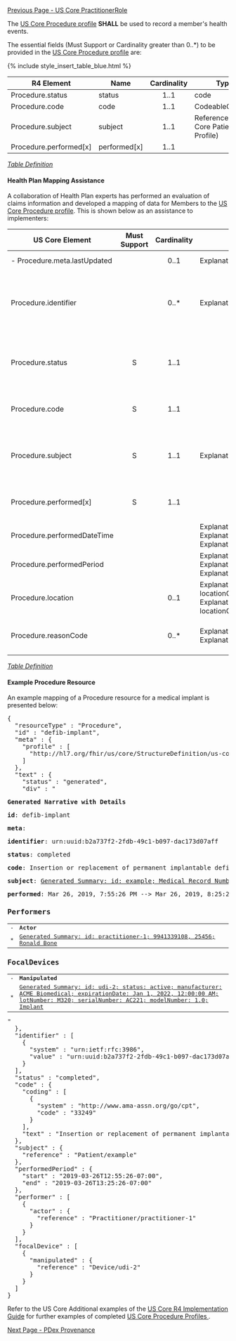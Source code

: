 <!-- USCoreProcedure.md {% comment %}
*****************************************************************************************
*                            WARNING: DO NOT EDIT THIS FILE                             *
*                                                                                       *
* This file is generated by SUSHI. Any edits you make to this file will be overwritten. *
*                                                                                       *
* To change the contents of this file, edit the original source file at:                *
* ig-data/input/pagecontent/USCoreProcedure.md                                          *
*****************************************************************************************
{% endcomment %} -->
[Previous Page - US Core PractitionerRole](USCorePractitionerRole.html)

The  [US Core Procedure profile](http://hl7.org/fhir/us/core/StructureDefinition-us-core-procedure.html) **SHALL** be used to record a member's health events.

The essential fields (Must Support or Cardinality greater than 0..*) to be provided in the [US Core Procedure profile](http://hl7.org/fhir/us/core/StructureDefinition-us-core-procedure.html) are:

{% include style_insert_table_blue.html %}

| R4 Element                         | Name          | Cardinality | Type                                                                                              |
|------------------------------------|---------------|:-----------:|---------------------------------------------------------------------------------------------------|
|  Procedure.status                  |  status       |     1..1    | code                                                                                              |
|  Procedure.code                    |  code         |     1..1    | CodeableConcept                                                                                   |
|  Procedure.subject                 |  subject      |     1..1    | Reference(US Core Patient Profile)                                                                |
|  Procedure.performed[x]            |  performed[x] |     1..1    |                                                                                                   |


<i>[Table Definition](index.html#mapping-adjudicated-claims-and-encounter-information-to-clinical-resources)</i>

#### Health Plan Mapping Assistance
A collaboration of Health Plan experts has performed an evaluation of claims information and developed a mapping of data for Members to the [US Core Procedure profile](http://hl7.org/fhir/us/core/StructureDefinition-us-core-procedure.html). This is shown below as an assistance to implementers:

| US Core Element                | Must Support | Cardinality | CARIN-BB Element                                                                                                                        | CPCDS Element Mapping or Implementer Note                                                                                                                              |
|--------------------------------|:------------:|:-----------:|-----------------------------------------------------------------------------------------------------------------------------------------|------------------------------------------------------------------------------------------------------------------------------------------------------------------------|
|  -  Procedure.meta.lastUpdated |              |     0..1    | ExplanationOfBenefit.meta.lastUpdated                                                                                                   | [{"163":"EOB Last Updated Date"}]                                                                                                                                      |
|  Procedure.identifier          |              |     0..*    | ExplanationOfBenefit.identifier                                                                                                         | [{"35":"Payer claim unique identifier"}]. Note: Assign Payer System URI for Unique Claim Id in Procedure.identifier.system. Set Claim Id in Procedure.identifier.value |
|  Procedure.status              |       S      |     1..1    |                                                                                                                                         | . Note: Note: EOB Status 0f [active \| cancelled \| draft \| entered-in-error] = [completed\|not-done\|unknown\|entered-in-error]                                      |
|  Procedure.code                |       S      |     1..1    |                                                                                                                                         | [{"24, 26, 146":"ICD Procedure Code"}, {"40":"Procedure Code - CPT / HCPCS"}                                                                                           |
|  Procedure.subject             |       S      |     1..1    | ExplanationOfBenefit.patient                                                                                                            | [{"Ref (1), Ref (109)":"Member id, Patient account number"}, {"Ref (191)":"Unique Member ID"}, {"Ref (110)":"Medical record number"}                                   |
|  Procedure.performed[x]        |       S      |     1..1    |                                                                                                                                         | . Note: Enter Procedure.performedPeriod or Procedure.performedDateTime (next field below)                                                                              |
|  Procedure.performedDateTime   |              |             | ExplanationOfBenefit.procedure.date, ExplanationOfBenefit.item.serviced.servicedPeriod, ExplanationOfBenefit.item.serviced.servicedDate | [{"25, 27":"Procedure date"}, {"90, 119":"Service from date,  Service to date"}                                                                                        |
|  Procedure.performedPeriod     |              |             | ExplanationOfBenefit.procedure.date, ExplanationOfBenefit.item.serviced.servicedPeriod, ExplanationOfBenefit.item.serviced.servicedDate | [{"25, 27":"Procedure date"}, {"90, 119":"Service from date,  Service to date"}                                                                                        |
|  Procedure.location            |              |     0..1    | ExplanationOfBenefit.item.location. locationCodeableConcept, ExplanationOfBenefit.item.supportingInfo.location. locationCodeableConcept | [{"46":"Place of service code"}, {"97, 170, 176":"Service Facility NPI (if available), Name, Address"}]                                                                |
|  Procedure.reasonCode          |              |     0..*    | ExplanationOfBenefit.procedure.procedure, ExplanationOfBenefit.item.productOrService                                                    | [{"24, 26, 146":"ICD Procedure Code"}, {"40":"Procedure Code - CPT / HCPCS"}                                                                                           |

<i>[Table Definition](index.html#mapping-adjudicated-claims-and-encounter-information-to-clinical-resources)</i>

#### Example Procedure Resource

An example mapping of a Procedure resource for a medical implant 
is presented below:

<pre>
{
  "resourceType" : "Procedure",
  "id" : "defib-implant",
  "meta" : {
    "profile" : [
      "http://hl7.org/fhir/us/core/StructureDefinition/us-core-procedure"
    ]
  },
  "text" : {
    "status" : "generated",
    "div" : "<div xmlns=\"http://www.w3.org/1999/xhtml\"><p><b>Generated Narrative with Details</b></p><p><b>id</b>: defib-implant</p><p><b>meta</b>: </p><p><b>identifier</b>: urn:uuid:b2a737f2-2fdb-49c1-b097-dac173d07aff</p><p><b>status</b>: completed</p><p><b>code</b>: Insertion or replacement of permanent implantable defibrillator system with transvenous lead(s), single or dual chamber <span style=\"background: LightGoldenRodYellow\">(Details : {http://www.ama-assn.org/go/cpt code '33249' = '33249)</span></p><p><b>subject</b>: <a href=\"Patient-example.html\">Generated Summary: id: example; Medical Record Number = 1032702 (USUAL); active; Amy V. Shaw ; ph: 555-555-5555(HOME), amy.shaw@example.com; gender: female; birthDate: Feb 20, 2007</a></p><p><b>performed</b>: Mar 26, 2019, 7:55:26 PM --&gt; Mar 26, 2019, 8:25:26 PM</p><h3>Performers</h3><table class=\"grid\"><tr><td>-</td><td><b>Actor</b></td></tr><tr><td>*</td><td><a href=\"Practitioner-practitioner-1.html\">Generated Summary: id: practitioner-1; 9941339108, 25456; Ronald Bone </a></td></tr></table><h3>FocalDevices</h3><table class=\"grid\"><tr><td>-</td><td><b>Manipulated</b></td></tr><tr><td>*</td><td><a href=\"Device-udi-2.html\">Generated Summary: id: udi-2; status: active; manufacturer: ACME Biomedical; expirationDate: Jan 1, 2022, 12:00:00 AM; lotNumber: M320; serialNumber: AC221; modelNumber: 1.0; <span title=\"Codes: {http://snomed.info/sct 19257004}\">Implant</span></a></td></tr></table></div>"
  },
  "identifier" : [
    {
      "system" : "urn:ietf:rfc:3986",
      "value" : "urn:uuid:b2a737f2-2fdb-49c1-b097-dac173d07aff"
    }
  ],
  "status" : "completed",
  "code" : {
    "coding" : [
      {
        "system" : "http://www.ama-assn.org/go/cpt",
        "code" : "33249"
      }
    ],
    "text" : "Insertion or replacement of permanent implantable defibrillator system with transvenous lead(s), single or dual chamber"
  },
  "subject" : {
    "reference" : "Patient/example"
  },
  "performedPeriod" : {
    "start" : "2019-03-26T12:55:26-07:00",
    "end" : "2019-03-26T13:25:26-07:00"
  },
  "performer" : [
    {
      "actor" : {
        "reference" : "Practitioner/practitioner-1"
      }
    }
  ],
  "focalDevice" : [
    {
      "manipulated" : {
        "reference" : "Device/udi-2"
      }
    }
  ]
}
</pre>

Refer to the US Core Additional examples of the [US Core R4 Implementation Guide](http://hl7.org/fhir/us/core/index.html) for further examples of completed [US Core Procedure Profiles ](http://hl7.org/fhir/us/core/StructureDefinition-us-core-procedure.html).



[Next Page - PDex Provenance](PDexProvenance.html)
